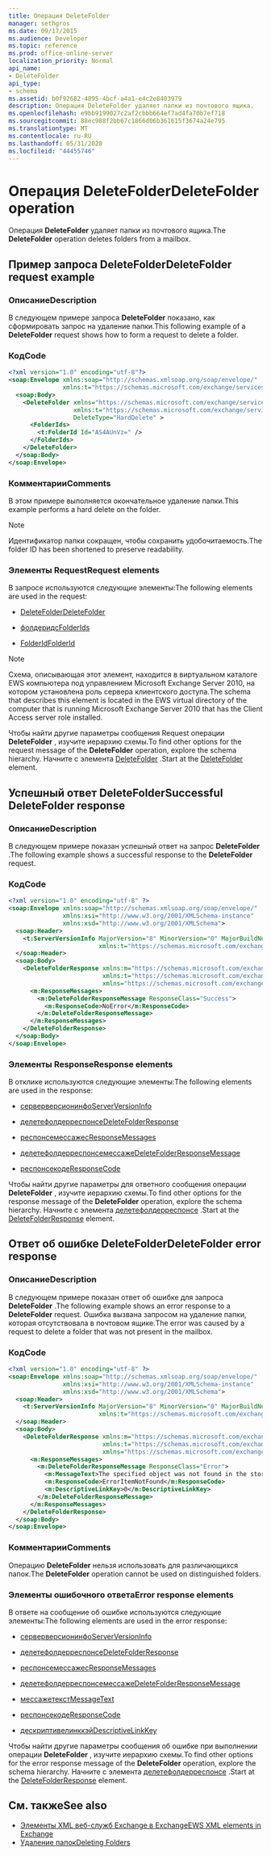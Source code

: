 ```yaml
---
title: Операция DeleteFolder
manager: sethgros
ms.date: 09/17/2015
ms.audience: Developer
ms.topic: reference
ms.prod: office-online-server
localization_priority: Normal
api_name:
- DeleteFolder
api_type:
- schema
ms.assetid: b0f92682-4895-4bcf-a4a1-e4c2e8403979
description: Операция DeleteFolder удаляет папки из почтового ящика.
ms.openlocfilehash: e9bb9199027c2af2cbbb664ef7ad4fa70b7ef718
ms.sourcegitcommit: 88ec988f2bb67c1866d06b361615f3674a24e795
ms.translationtype: MT
ms.contentlocale: ru-RU
ms.lasthandoff: 05/31/2020
ms.locfileid: "44455746"
---
```

# <a name="deletefolder-operation"></a><span data-ttu-id="c9cd8-103">Операция DeleteFolder</span><span class="sxs-lookup"><span data-stu-id="c9cd8-103">DeleteFolder operation</span></span>

<span data-ttu-id="c9cd8-104">Операция **DeleteFolder** удаляет папки из почтового ящика.</span><span class="sxs-lookup"><span data-stu-id="c9cd8-104">The **DeleteFolder** operation deletes folders from a mailbox.</span></span> 
  
## <a name="deletefolder-request-example"></a><span data-ttu-id="c9cd8-105">Пример запроса DeleteFolder</span><span class="sxs-lookup"><span data-stu-id="c9cd8-105">DeleteFolder request example</span></span>

### <a name="description"></a><span data-ttu-id="c9cd8-106">Описание</span><span class="sxs-lookup"><span data-stu-id="c9cd8-106">Description</span></span>

<span data-ttu-id="c9cd8-107">В следующем примере запроса **DeleteFolder** показано, как сформировать запрос на удаление папки.</span><span class="sxs-lookup"><span data-stu-id="c9cd8-107">This following example of a **DeleteFolder** request shows how to form a request to delete a folder.</span></span> 
  
### <a name="code"></a><span data-ttu-id="c9cd8-108">Код</span><span class="sxs-lookup"><span data-stu-id="c9cd8-108">Code</span></span>

```XML
<?xml version="1.0" encoding="utf-8"?>
<soap:Envelope xmlns:soap="http://schemas.xmlsoap.org/soap/envelope/"
               xmlns:t="https://schemas.microsoft.com/exchange/services/2006/types">
  <soap:Body>
    <DeleteFolder xmlns="https://schemas.microsoft.com/exchange/services/2006/messages"
                  xmlns:t="https://schemas.microsoft.com/exchange/services/2006/types" 
                  DeleteType="HardDelete" >
      <FolderIds>
        <t:FolderId Id="AS4AUnVz=" />
      </FolderIds>
    </DeleteFolder>
  </soap:Body>
</soap:Envelope>
```

### <a name="comments"></a><span data-ttu-id="c9cd8-109">Комментарии</span><span class="sxs-lookup"><span data-stu-id="c9cd8-109">Comments</span></span>

<span data-ttu-id="c9cd8-110">В этом примере выполняется окончательное удаление папки.</span><span class="sxs-lookup"><span data-stu-id="c9cd8-110">This example performs a hard delete on the folder.</span></span>
  
> [!NOTE]
> <span data-ttu-id="c9cd8-111">Идентификатор папки сокращен, чтобы сохранить удобочитаемость.</span><span class="sxs-lookup"><span data-stu-id="c9cd8-111">The folder ID has been shortened to preserve readability.</span></span> 
  
### <a name="request-elements"></a><span data-ttu-id="c9cd8-112">Элементы Request</span><span class="sxs-lookup"><span data-stu-id="c9cd8-112">Request elements</span></span>

<span data-ttu-id="c9cd8-113">В запросе используются следующие элементы:</span><span class="sxs-lookup"><span data-stu-id="c9cd8-113">The following elements are used in the request:</span></span>
  
- [<span data-ttu-id="c9cd8-114">DeleteFolder</span><span class="sxs-lookup"><span data-stu-id="c9cd8-114">DeleteFolder</span></span>](deletefolder.md)
    
- [<span data-ttu-id="c9cd8-115">фолдеридс</span><span class="sxs-lookup"><span data-stu-id="c9cd8-115">FolderIds</span></span>](folderids.md)
    
- [<span data-ttu-id="c9cd8-116">FolderId</span><span class="sxs-lookup"><span data-stu-id="c9cd8-116">FolderId</span></span>](folderid.md)
    
> [!NOTE]
> <span data-ttu-id="c9cd8-117">Схема, описывающая этот элемент, находится в виртуальном каталоге EWS компьютера под управлением Microsoft Exchange Server 2010, на котором установлена роль сервера клиентского доступа.</span><span class="sxs-lookup"><span data-stu-id="c9cd8-117">The schema that describes this element is located in the EWS virtual directory of the computer that is running Microsoft Exchange Server 2010 that has the Client Access server role installed.</span></span> 
  
<span data-ttu-id="c9cd8-118">Чтобы найти другие параметры сообщения Request операции **DeleteFolder** , изучите иерархию схемы.</span><span class="sxs-lookup"><span data-stu-id="c9cd8-118">To find other options for the request message of the **DeleteFolder** operation, explore the schema hierarchy.</span></span> <span data-ttu-id="c9cd8-119">Начните с элемента [DeleteFolder](deletefolder.md) .</span><span class="sxs-lookup"><span data-stu-id="c9cd8-119">Start at the [DeleteFolder](deletefolder.md) element.</span></span> 
  
## <a name="successful-deletefolder-response"></a><span data-ttu-id="c9cd8-120">Успешный ответ DeleteFolder</span><span class="sxs-lookup"><span data-stu-id="c9cd8-120">Successful DeleteFolder response</span></span>

### <a name="description"></a><span data-ttu-id="c9cd8-121">Описание</span><span class="sxs-lookup"><span data-stu-id="c9cd8-121">Description</span></span>

<span data-ttu-id="c9cd8-122">В следующем примере показан успешный ответ на запрос **DeleteFolder** .</span><span class="sxs-lookup"><span data-stu-id="c9cd8-122">The following example shows a successful response to the **DeleteFolder** request.</span></span> 
  
### <a name="code"></a><span data-ttu-id="c9cd8-123">Код</span><span class="sxs-lookup"><span data-stu-id="c9cd8-123">Code</span></span>

```XML
<?xml version="1.0" encoding="utf-8" ?>
<soap:Envelope xmlns:soap="http://schemas.xmlsoap.org/soap/envelope/" 
               xmlns:xsi="http://www.w3.org/2001/XMLSchema-instance" 
               xmlns:xsd="http://www.w3.org/2001/XMLSchema">
  <soap:Header>
    <t:ServerVersionInfo MajorVersion="8" MinorVersion="0" MajorBuildNumber="595" MinorBuildNumber="0" 
                         xmlns:t="https://schemas.microsoft.com/exchange/services/2006/types" />
  </soap:Header>
  <soap:Body>
    <DeleteFolderResponse xmlns:m="https://schemas.microsoft.com/exchange/services/2006/messages" 
                          xmlns:t="https://schemas.microsoft.com/exchange/services/2006/types" 
                          xmlns="https://schemas.microsoft.com/exchange/services/2006/messages">
      <m:ResponseMessages>
        <m:DeleteFolderResponseMessage ResponseClass="Success">
          <m:ResponseCode>NoError</m:ResponseCode>
        </m:DeleteFolderResponseMessage>
      </m:ResponseMessages>
    </DeleteFolderResponse>
  </soap:Body>
</soap:Envelope>
```

### <a name="response-elements"></a><span data-ttu-id="c9cd8-124">Элементы Response</span><span class="sxs-lookup"><span data-stu-id="c9cd8-124">Response elements</span></span>

<span data-ttu-id="c9cd8-125">В отклике используются следующие элементы:</span><span class="sxs-lookup"><span data-stu-id="c9cd8-125">The following elements are used in the response:</span></span>
  
- [<span data-ttu-id="c9cd8-126">серверверсионинфо</span><span class="sxs-lookup"><span data-stu-id="c9cd8-126">ServerVersionInfo</span></span>](serverversioninfo.md)
    
- [<span data-ttu-id="c9cd8-127">делетефолдерреспонсе</span><span class="sxs-lookup"><span data-stu-id="c9cd8-127">DeleteFolderResponse</span></span>](deletefolderresponse.md)
    
- [<span data-ttu-id="c9cd8-128">респонсемессажес</span><span class="sxs-lookup"><span data-stu-id="c9cd8-128">ResponseMessages</span></span>](responsemessages.md)
    
- [<span data-ttu-id="c9cd8-129">делетефолдерреспонсемессаже</span><span class="sxs-lookup"><span data-stu-id="c9cd8-129">DeleteFolderResponseMessage</span></span>](deletefolderresponsemessage.md)
    
- [<span data-ttu-id="c9cd8-130">респонсекоде</span><span class="sxs-lookup"><span data-stu-id="c9cd8-130">ResponseCode</span></span>](responsecode.md)
    
<span data-ttu-id="c9cd8-131">Чтобы найти другие параметры для ответного сообщения операции **DeleteFolder** , изучите иерархию схемы.</span><span class="sxs-lookup"><span data-stu-id="c9cd8-131">To find other options for the response message of the **DeleteFolder** operation, explore the schema hierarchy.</span></span> <span data-ttu-id="c9cd8-132">Начните с элемента [делетефолдерреспонсе](deletefolderresponse.md) .</span><span class="sxs-lookup"><span data-stu-id="c9cd8-132">Start at the [DeleteFolderResponse](deletefolderresponse.md) element.</span></span> 
  
## <a name="deletefolder-error-response"></a><span data-ttu-id="c9cd8-133">Ответ об ошибке DeleteFolder</span><span class="sxs-lookup"><span data-stu-id="c9cd8-133">DeleteFolder error response</span></span>

### <a name="description"></a><span data-ttu-id="c9cd8-134">Описание</span><span class="sxs-lookup"><span data-stu-id="c9cd8-134">Description</span></span>

<span data-ttu-id="c9cd8-135">В следующем примере показан ответ об ошибке для запроса **DeleteFolder** .</span><span class="sxs-lookup"><span data-stu-id="c9cd8-135">The following example shows an error response to a **DeleteFolder** request.</span></span> <span data-ttu-id="c9cd8-136">Ошибка вызвана запросом на удаление папки, которая отсутствовала в почтовом ящике.</span><span class="sxs-lookup"><span data-stu-id="c9cd8-136">The error was caused by a request to delete a folder that was not present in the mailbox.</span></span> 
  
### <a name="code"></a><span data-ttu-id="c9cd8-137">Код</span><span class="sxs-lookup"><span data-stu-id="c9cd8-137">Code</span></span>

```XML
<?xml version="1.0" encoding="utf-8" ?>
<soap:Envelope xmlns:soap="http://schemas.xmlsoap.org/soap/envelope/" 
               xmlns:xsi="http://www.w3.org/2001/XMLSchema-instance" 
               xmlns:xsd="http://www.w3.org/2001/XMLSchema">
  <soap:Header>
    <t:ServerVersionInfo MajorVersion="8" MinorVersion="0" MajorBuildNumber="595" MinorBuildNumber="0" 
                         xmlns:t="https://schemas.microsoft.com/exchange/services/2006/types" />
  </soap:Header>
  <soap:Body>
    <DeleteFolderResponse xmlns:m="https://schemas.microsoft.com/exchange/services/2006/messages" 
                          xmlns:t="https://schemas.microsoft.com/exchange/services/2006/types" 
                          xmlns="https://schemas.microsoft.com/exchange/services/2006/messages">
      <m:ResponseMessages>
        <m:DeleteFolderResponseMessage ResponseClass="Error">
          <m:MessageText>The specified object was not found in the store.</m:MessageText>
          <m:ResponseCode>ErrorItemNotFound</m:ResponseCode>
          <m:DescriptiveLinkKey>0</m:DescriptiveLinkKey>
        </m:DeleteFolderResponseMessage>
      </m:ResponseMessages>
    </DeleteFolderResponse>
  </soap:Body>
</soap:Envelope>
```

### <a name="comments"></a><span data-ttu-id="c9cd8-138">Комментарии</span><span class="sxs-lookup"><span data-stu-id="c9cd8-138">Comments</span></span>

<span data-ttu-id="c9cd8-139">Операцию **DeleteFolder** нельзя использовать для различающихся папок.</span><span class="sxs-lookup"><span data-stu-id="c9cd8-139">The **DeleteFolder** operation cannot be used on distinguished folders.</span></span> 
  
### <a name="error-response-elements"></a><span data-ttu-id="c9cd8-140">Элементы ошибочного ответа</span><span class="sxs-lookup"><span data-stu-id="c9cd8-140">Error response elements</span></span>

<span data-ttu-id="c9cd8-141">В ответе на сообщение об ошибке используются следующие элементы:</span><span class="sxs-lookup"><span data-stu-id="c9cd8-141">The following elements are used in the error response:</span></span>
  
- [<span data-ttu-id="c9cd8-142">серверверсионинфо</span><span class="sxs-lookup"><span data-stu-id="c9cd8-142">ServerVersionInfo</span></span>](serverversioninfo.md)
    
- [<span data-ttu-id="c9cd8-143">делетефолдерреспонсе</span><span class="sxs-lookup"><span data-stu-id="c9cd8-143">DeleteFolderResponse</span></span>](deletefolderresponse.md)
    
- [<span data-ttu-id="c9cd8-144">респонсемессажес</span><span class="sxs-lookup"><span data-stu-id="c9cd8-144">ResponseMessages</span></span>](responsemessages.md)
    
- [<span data-ttu-id="c9cd8-145">делетефолдерреспонсемессаже</span><span class="sxs-lookup"><span data-stu-id="c9cd8-145">DeleteFolderResponseMessage</span></span>](deletefolderresponsemessage.md)
    
- [<span data-ttu-id="c9cd8-146">мессажетекст</span><span class="sxs-lookup"><span data-stu-id="c9cd8-146">MessageText</span></span>](messagetext.md)
    
- [<span data-ttu-id="c9cd8-147">респонсекоде</span><span class="sxs-lookup"><span data-stu-id="c9cd8-147">ResponseCode</span></span>](responsecode.md)
    
- [<span data-ttu-id="c9cd8-148">дескриптивелинккэй</span><span class="sxs-lookup"><span data-stu-id="c9cd8-148">DescriptiveLinkKey</span></span>](descriptivelinkkey.md)
    
<span data-ttu-id="c9cd8-149">Чтобы найти другие параметры сообщения об ошибке при выполнении операции **DeleteFolder** , изучите иерархию схемы.</span><span class="sxs-lookup"><span data-stu-id="c9cd8-149">To find other options for the error response message of the **DeleteFolder** operation, explore the schema hierarchy.</span></span> <span data-ttu-id="c9cd8-150">Начните с элемента [делетефолдерреспонсе](deletefolderresponse.md) .</span><span class="sxs-lookup"><span data-stu-id="c9cd8-150">Start at the [DeleteFolderResponse](deletefolderresponse.md) element.</span></span> 
  
## <a name="see-also"></a><span data-ttu-id="c9cd8-151">См. также</span><span class="sxs-lookup"><span data-stu-id="c9cd8-151">See also</span></span>

- [<span data-ttu-id="c9cd8-152">Элементы XML веб-служб Exchange в Exchange</span><span class="sxs-lookup"><span data-stu-id="c9cd8-152">EWS XML elements in Exchange</span></span>](ews-xml-elements-in-exchange.md)
- [<span data-ttu-id="c9cd8-153">Удаление папок</span><span class="sxs-lookup"><span data-stu-id="c9cd8-153">Deleting Folders</span></span>](https://msdn.microsoft.com/library/1958add5-5071-4239-adb2-40f7a7d74aee%28Office.15%29.aspx)

